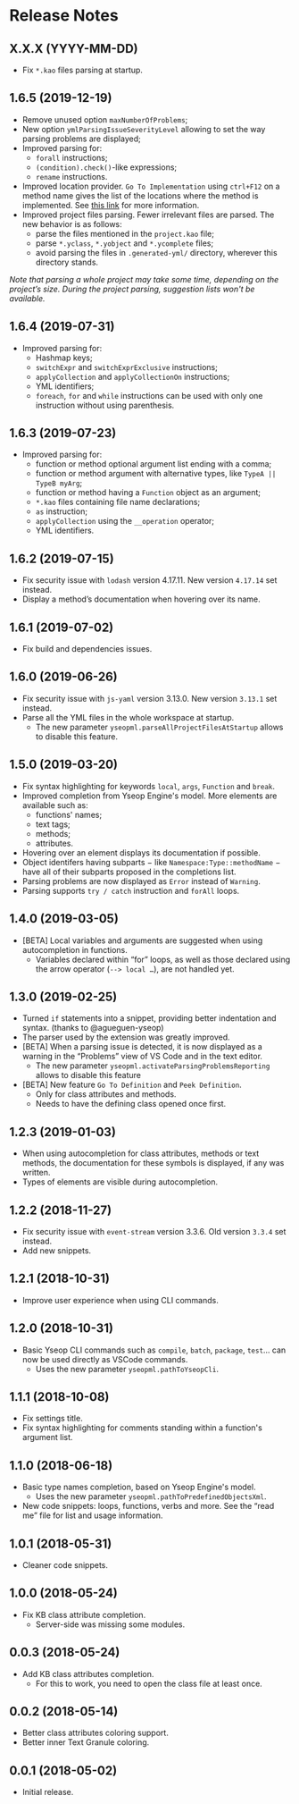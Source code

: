 # Release Notes

## X.X.X (YYYY-MM-DD)

-   Fix `*.kao` files parsing at startup.

## 1.6.5 (2019-12-19)

-   Remove unused option `maxNumberOfProblems`;
-   New option `ymlParsingIssueSeverityLevel` allowing to set the way parsing problems are displayed;
-   Improved parsing for:
    -   `forall` instructions;
    -   `(condition).check()`-like expressions;
    -   `rename` instructions.
-   Improved location provider. `Go To Implementation` using `ctrl+F12` on a method name gives the list of the locations where the method is implemented. See [this link](https://code.visualstudio.com/docs/editor/editingevolved#_go-to-implementation) for more information.
-   Improved project files parsing. Fewer irrelevant files are parsed. The new behavior is as follows:
    -   parse the files mentioned in the `project.kao` file;
    -   parse `*.yclass`, `*.yobject` and `*.ycomplete` files;
    -   avoid parsing the files in `.generated-yml/` directory, wherever this directory stands.

_Note that parsing a whole project may take some time, depending on the project’s size. During the project parsing, suggestion lists won't be available._

## 1.6.4 (2019-07-31)

-   Improved parsing for:
    -   Hashmap keys;
    -   `switchExpr` and `switchExprExclusive` instructions;
    -   `applyCollection` and `applyCollectionOn` instructions;
    -   YML identifiers;
    -   `foreach`, `for` and `while` instructions can be used with only one instruction without using parenthesis.

## 1.6.3 (2019-07-23)

-   Improved parsing for:
    -   function or method optional argument list ending with a comma;
    -   function or method argument with alternative types, like `TypeA || TypeB myArg`;
    -   function or method having a `Function` object as an argument;
    -   `*.kao` files containing file name declarations;
    -   `as` instruction;
    -   `applyCollection` using the `__operation` operator;
    -   YML identifiers.

## 1.6.2 (2019-07-15)

-   Fix security issue with `lodash` version 4.17.11. New version `4.17.14` set instead.
-   Display a method’s documentation when hovering over its name.

## 1.6.1 (2019-07-02)

-   Fix build and dependencies issues.

## 1.6.0 (2019-06-26)

-   Fix security issue with `js-yaml` version 3.13.0. New version `3.13.1` set instead.
-   Parse all the YML files in the whole workspace at startup.
    -   The new parameter `yseopml.parseAllProjectFilesAtStartup` allows to disable this feature.

## 1.5.0 (2019-03-20)

-   Fix syntax highlighting for keywords `local`, `args`, `Function` and `break`.
-   Improved completion from Yseop Engine's model. More elements are available such as:
    -   functions' names;
    -   text tags;
    -   methods;
    -   attributes.
-   Hovering over an element displays its documentation if possible.
-   Object identifers having subparts − like `Namespace:Type::methodName` − have all of their subparts proposed in the completions list.
-   Parsing problems are now displayed as `Error` instead of `Warning`.
-   Parsing supports `try / catch` instruction and `forAll` loops.

## 1.4.0 (2019-03-05)

-   [BETA] Local variables and arguments are suggested when using autocompletion in functions.
    -   Variables declared within “for” loops, as well as those declared using the arrow operator (`--> local …`), are not handled yet.

## 1.3.0 (2019-02-25)

-   Turned `if` statements into a snippet, providing better indentation and syntax. (thanks to @agueguen-yseop)
-   The parser used by the extension was greatly improved.
-   [BETA] When a parsing issue is detected, it is now displayed as a warning in the “Problems” view of VS Code and in the text editor.
    -   The new parameter `yseopml.activateParsingProblemsReporting` allows to disable this feature
-   [BETA] New feature `Go To Definition` and `Peek Definition`.
    -   Only for class attributes and methods.
    -   Needs to have the defining class opened once first.

## 1.2.3 (2019-01-03)

-   When using autocompletion for class attributes, methods or text methods, the documentation for these symbols is displayed, if any was written.
-   Types of elements are visible during autocompletion.

## 1.2.2 (2018-11-27)

-   Fix security issue with `event-stream` version 3.3.6. Old version `3.3.4` set instead.
-   Add new snippets.

## 1.2.1 (2018-10-31)

-   Improve user experience when using CLI commands.

## 1.2.0 (2018-10-31)

-   Basic Yseop CLI commands such as `compile`, `batch`, `package`, `test`… can now be used directly as VSCode commands.
    -   Uses the new parameter `yseopml.pathToYseopCli`.

## 1.1.1 (2018-10-08)

-   Fix settings title.
-   Fix syntax highlighting for comments standing within a function's argument list.

## 1.1.0 (2018-06-18)

-   Basic type names completion, based on Yseop Engine's model.
    -   Uses the new parameter `yseopml.pathToPredefinedObjectsXml`.
-   New code snippets: loops, functions, verbs and more. See the “read me” file for list and usage information.

## 1.0.1 (2018-05-31)

-   Cleaner code snippets.

## 1.0.0 (2018-05-24)

-   Fix KB class attribute completion.
    -   Server-side was missing some modules.

## 0.0.3 (2018-05-24)

-   Add KB class attributes completion.
    -   For this to work, you need to open the class file at least once.

## 0.0.2 (2018-05-14)

-   Better class attributes coloring support.
-   Better inner Text Granule coloring.

## 0.0.1 (2018-05-02)

-   Initial release.
